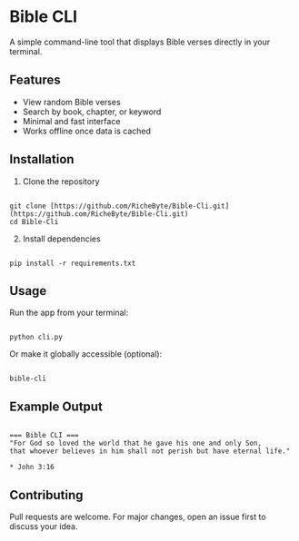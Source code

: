 

# Bible CLI

A simple command-line tool that displays Bible verses directly in your terminal.

## Features
- View random Bible verses
- Search by book, chapter, or keyword
- Minimal and fast interface
- Works offline once data is cached

## Installation
1. Clone the repository  
```

git clone [https://github.com/RicheByte/Bible-Cli.git](https://github.com/RicheByte/Bible-Cli.git)
cd Bible-Cli

```
2. Install dependencies  
```

pip install -r requirements.txt

```

## Usage
Run the app from your terminal:
```

python cli.py

```

Or make it globally accessible (optional):
```

bible-cli

```

## Example Output
```

=== Bible CLI ===
"For God so loved the world that he gave his one and only Son,
that whoever believes in him shall not perish but have eternal life."

* John 3:16

```

## Contributing
Pull requests are welcome. For major changes, open an issue first to discuss your idea.



